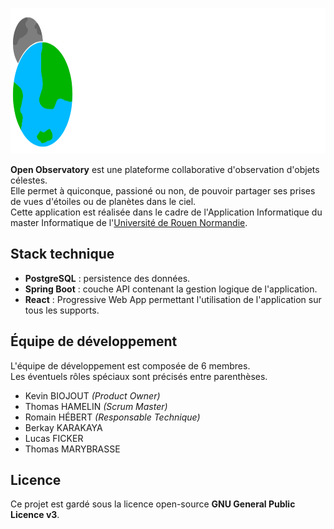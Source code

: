 <p align="center">
  <img width="833" height="233" src="https://raw.githubusercontent.com/OpenObservatoryTeam/assets/main/logo_light.svg">
</p>

**Open Observatory** est une plateforme collaborative d'observation d'objets célestes.  
Elle permet à quiconque, passioné ou non, de pouvoir partager ses prises de vues d'étoiles ou de planètes dans le ciel.  
Cette application est réalisée dans le cadre de l'Application Informatique du master Informatique de l'[Université de Rouen Normandie](https://www.univ-rouen.fr).

## Stack technique

- **PostgreSQL** : persistence des données.
- **Spring Boot** : couche API contenant la gestion logique de l'application.
- **React** : Progressive Web App permettant l'utilisation de l'application sur tous les supports.

## Équipe de développement

L'équipe de développement est composée de 6 membres.  
Les éventuels rôles spéciaux sont précisés entre parenthèses.

- Kevin BIOJOUT *(Product Owner)*
- Thomas HAMELIN *(Scrum Master)*
- Romain HÉBERT *(Responsable Technique)*
- Berkay KARAKAYA
- Lucas FICKER
- Thomas MARYBRASSE

## Licence

Ce projet est gardé sous la licence open-source **GNU General Public Licence v3**.

